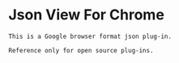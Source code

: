 # Json View For Chrome
    This is a Google browser format json plug-in.
    
    Reference only for open source plug-ins.

